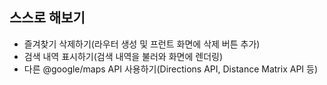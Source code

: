 ## 스스로 해보기
- 즐겨찾기 삭제하기(라우터 생성 및 프런트 화면에 삭제 버튼 추가)
- 검색 내역 표시하기(검색 내역을 불러와 화면에 렌더링)
- 다른 @google/maps API 사용하기(Directions API, Distance Matrix API 등)
